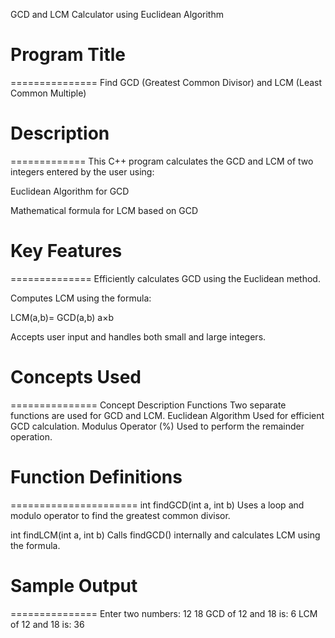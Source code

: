 GCD and LCM Calculator using Euclidean Algorithm

# Program Title
===============
Find GCD (Greatest Common Divisor) and LCM (Least Common Multiple)



# Description
=============
This C++ program calculates the GCD and LCM of two integers entered by the user using:

Euclidean Algorithm for GCD

Mathematical formula for LCM based on GCD



# Key Features
==============
Efficiently calculates GCD using the Euclidean method.

Computes LCM using the formula:

LCM(a,b)= 
GCD(a,b)
a×b

Accepts user input and handles both small and large integers.



# Concepts Used
===============
Concept	Description
Functions	Two separate functions are used for GCD and LCM.
Euclidean Algorithm	Used for efficient GCD calculation.
Modulus Operator (%)	Used to perform the remainder operation.



# Function Definitions
======================
int findGCD(int a, int b)
Uses a loop and modulo operator to find the greatest common divisor.

int findLCM(int a, int b)
Calls findGCD() internally and calculates LCM using the formula.



# Sample Output
===============
Enter two numbers: 12 18
GCD of 12 and 18 is: 6
LCM of 12 and 18 is: 36
